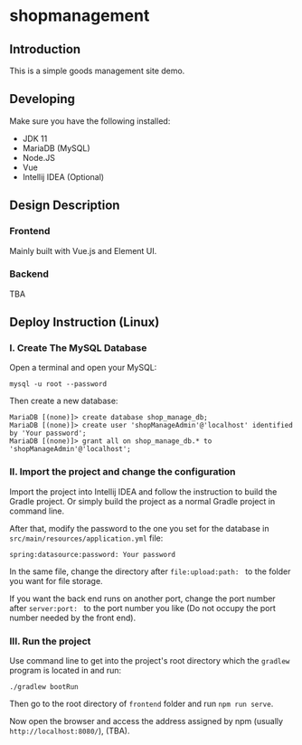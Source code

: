 # shopmanagement
## Introduction
This is a simple goods management site demo.

## Developing
Make sure you have the following installed:
* JDK 11
* MariaDB (MySQL)
* Node.JS
* Vue
* Intellij IDEA (Optional)

## Design Description
### Frontend
Mainly built with Vue.js and Element UI.

### Backend
TBA

## Deploy Instruction (Linux)
### I. Create The MySQL Database
Open a terminal and open your MySQL: 
```
mysql -u root --password
```

Then create a new database: 
```
MariaDB [(none)]> create database shop_manage_db;
MariaDB [(none)]> create user 'shopManageAdmin'@'localhost' identified by 'Your password';
MariaDB [(none)]> grant all on shop_manage_db.* to 'shopManageAdmin'@'localhost';
```

### II. Import the project and change the configuration
Import the project into Intellij IDEA and follow the instruction to build the Gradle project. Or simply build the project as a normal Gradle project in command line.

After that, modify the password to the one you set for the database in `src/main/resources/application.yml` file:
```
spring:datasource:password: Your password
```

In the same file, change the directory after `file:upload:path: ` to the folder you want for file storage.

If you want the back end runs on another port, change the port number after `server:port: ` to the port number you like (Do not occupy the port number needed by the front end).

### III. Run the project
Use command line to get into the project's root directory which the `gradlew` program is located in and run: 
```
./gradlew bootRun
```

Then go to the root directory of `frontend` folder and run `npm run serve`.

Now open the browser and access the address assigned by npm (usually `http://localhost:8080/`), (TBA).